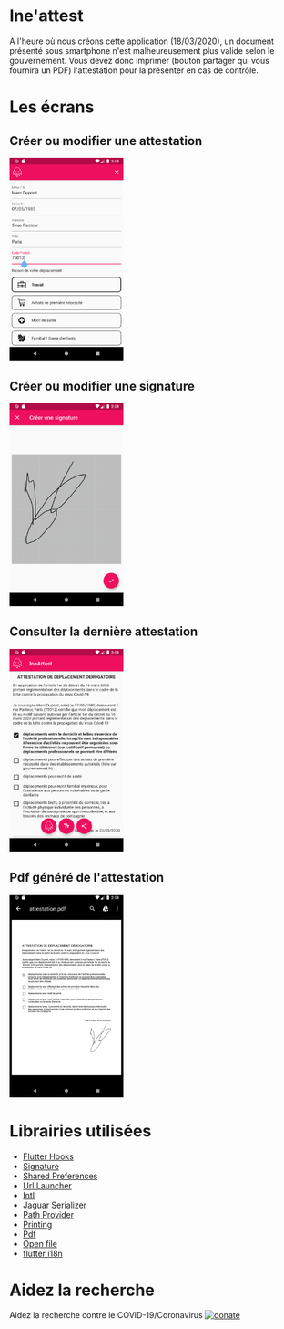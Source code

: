 # Ine'attest
A l'heure où nous créons cette application (18/03/2020), un document présenté sous smartphone n'est malheureusement plus valide selon le gouvernement. 
Vous devez donc imprimer (bouton partager qui vous fournira un PDF) l'attestation pour la présenter en cas de contrôle.

# Les écrans

## Créer ou modifier une attestation
<img src="https://raw.githubusercontent.com/ineat/ineattest/master/images/create_attestation.png" width="200">

## Créer ou modifier une signature
<img src="https://raw.githubusercontent.com/ineat/ineattest/master/images/create_signature.png" width="200">

## Consulter la dernière attestation
<img src="https://raw.githubusercontent.com/ineat/ineattest/master/images/viewer_attestation.png" width="200">

## Pdf généré de l'attestation
<img src="https://raw.githubusercontent.com/ineat/ineattest/master/images/pdf_attestation.png" width="200">

# Librairies utilisées

* [Flutter Hooks](https://pub.dev/packages/flutter_hooks)
* [Signature](https://pub.dev/packages/signature)
* [Shared Preferences](https://pub.dev/packages/shared_preferences)
* [Url Launcher](https://pub.dev/packages/url_launcher)
* [Intl](https://pub.dev/packages/intl)
* [Jaguar Serializer](https://pub.dev/packages/jaguar_serializer)
* [Path Provider](https://pub.dev/packages/path_provider)
* [Printing](https://pub.dev/packages/printing)
* [Pdf](https://pub.dev/packages/pdf)
* [Open file](https://pub.dev/packages/open_file)
* [flutter i18n](https://pub.dev/packages/flutter_i18n)

# Aidez la recherche

Aidez la recherche contre le COVID-19/Coronavirus [![donate](https://img.shields.io/badge/-Donate-DA6429.svg?style=flat-square)](https://zevent.fr/folding-home/)
